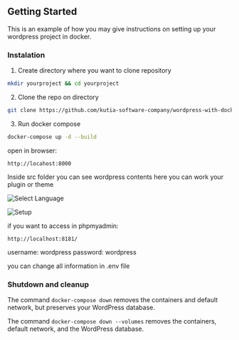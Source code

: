 <!-- GETTING STARTED -->
## Getting Started

This is an example of how you may give instructions on setting up your wordpress project in docker.

### Instalation
1. Create directory where you want to clone repository
```sh
mkdir yourproject && cd yourproject
```
2. Clone the repo on directory
```sh
git clone https://github.com/kutia-software-company/wordpress-with-docker.git .
```
3. Run docker compose
```sh
docker-compose up -d --build
```

open in browser:
```
http://locahost:8000
```

Inside src folder you can see wordpress contents here you can work your plugin or theme

![Select Language](https://docs.docker.com/samples/images/wordpress-lang.png)

![Setup](https://docs.docker.com/samples/images/wordpress-welcome.png)

if you want to access in phpmyadmin:
```
http://localhost:8181/
```
username: wordpress
password: wordpress

you can change all information in .env file

### Shutdown and cleanup
The command `docker-compose down` removes the containers and default network, but preserves your WordPress database.

The command `docker-compose down --volumes` removes the containers, default network, and the WordPress database.